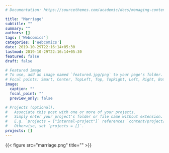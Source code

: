 ```yaml
---
# Documentation: https://sourcethemes.com/academic/docs/managing-content/

title: "Marriage"
subtitle: ""
summary: ""
authors: []
tags: ['Webcomics']
categories: ['Webcomics']
date: 2019-10-29T22:16:14+05:30
lastmod: 2019-10-29T22:16:14+05:30
featured: false
draft: false

# Featured image
# To use, add an image named `featured.jpg/png` to your page's folder.
# Focal points: Smart, Center, TopLeft, Top, TopRight, Left, Right, BottomLeft, Bottom, BottomRight.
image:
  caption: ""
  focal_point: ""
  preview_only: false

# Projects (optional).
#   Associate this post with one or more of your projects.
#   Simply enter your project's folder or file name without extension.
#   E.g. `projects = ["internal-project"]` references `content/project/deep-learning/index.md`.
#   Otherwise, set `projects = []`.
projects: []
---
```


{{< figure src="marriage.png" title="" >}}

